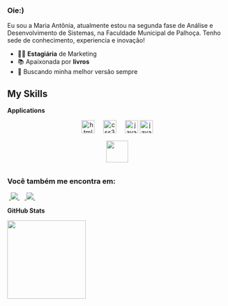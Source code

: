 ### Oie:)
Eu sou a Maria Antônia, atualmente estou na segunda fase de Análise e Desenvolvimento de Sistemas, na Faculdade Municipal de Palhoça. Tenho sede de conhecimento, experiencia e inovação! 

- 👩‍💻 **Estagiária** de Marketing
- 📚 Apaixonada por **livros**
- 🥊 Buscando minha melhor versão sempre

 ## My Skills

 **Applications**

<div align="center">
  <img src="https://cdn.jsdelivr.net/gh/devicons/devicon/icons/html5/html5-original.svg" height="30" alt="html5 logo"  />
  <img width="12" />
  <img src="https://cdn.jsdelivr.net/gh/devicons/devicon/icons/css3/css3-original.svg" height="30" alt="css3 logo"  />
  <img width="12" />
  <img src="https://cdn.jsdelivr.net/gh/devicons/devicon/icons/java/java-original.svg" height="30" alt="java logo"  />
   <img src="https://upload.wikimedia.org/wikipedia/commons/thumb/2/27/PHP-logo.svg/800px-PHP-logo.svg.png" height="30" alt="java logo"  />

   &nbsp;&nbsp;<img width='50' height='50' src="https://cdn.jsdelivr.net/gh/devicons/devicon/icons/python/python-original.svg" />&nbsp;&nbsp;
</div>
  
  

##

### Você também me encontra em:
&nbsp;<a href="https://www.linkedin.com/in/maria-ant%C3%B4nia-dos-santos/">
  <img src="https://img.shields.io/badge/linkedin-%230077B5.svg?style=for-the-badge&logo=linkedin&logoColor=white">
</a>&nbsp;
&nbsp;<a href="https://www.instagram.com/_mariaantoniads/">
  <img src="https://img.shields.io/badge/Instagram-%23E4405F.svg?style=for-the-badge&logo=Instagram&logoColor=white">
</a>&nbsp;

**GitHub Stats**

<a href="https://github.com/mariaato" title="Perfil do Let">
  <img height="180em" src="https://github-readme-stats.vercel.app/api?username=mariaato&theme=dracula&show_icons=true" />
</a>
